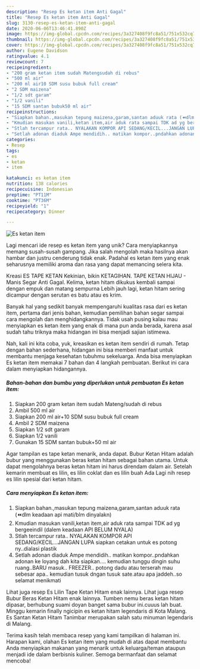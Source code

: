 ```yaml
---
description: "Resep Es ketan item Anti Gagal"
title: "Resep Es ketan item Anti Gagal"
slug: 3130-resep-es-ketan-item-anti-gagal
date: 2020-06-06T13:46:41.890Z
image: https://img-global.cpcdn.com/recipes/3a327408f9fc8a51/751x532cq70/es-ketan-item-foto-resep-utama.jpg
thumbnail: https://img-global.cpcdn.com/recipes/3a327408f9fc8a51/751x532cq70/es-ketan-item-foto-resep-utama.jpg
cover: https://img-global.cpcdn.com/recipes/3a327408f9fc8a51/751x532cq70/es-ketan-item-foto-resep-utama.jpg
author: Eugene Davidson
ratingvalue: 4.1
reviewcount: 7
recipeingredient:
- "200 gram ketan item sudah Matengsudah di rebus"
- "500 ml air"
- "200 ml air10 SDM susu bubuk full cream"
- "2 SDM maizena"
- "1/2 sdt garam"
- "1/2 vanili"
- "15 SDM santan bubuk50 ml air"
recipeinstructions:
- "Siapkan bahan.,masukan tepung maizena,garam,santan aduuk rata (⏪dlm keadaan api mati/blm dinyalakn)"
- "Kmudian masukan vanili,ketan item,air aduk rata sampai TDK ad yg bergeeindil (dalem keadaan API BELUM NYALA)"
- "Stlah tercampur rata.. NYALAKAN KOMPOR API SEDANG/KECIL...JANGAN LUPA siapkan cetakan untuk es potong ny..dialasi plastik"
- "Setlah adonan diaduk Ampe mendidih.. matikan kompor..pndahkan adonan ke loyang dah kita siapkan.... kemudian tunggu dingin suhu ruang..BARU masuk.. FREEZER.. potong dadu atau terserah mau sebesar apa.. kemudian tusuk dngan tusuk sate.atau apa jaddeh..so selamat menikmati"
categories:
- Resep
tags:
- es
- ketan
- item

katakunci: es ketan item 
nutrition: 138 calories
recipecuisine: Indonesian
preptime: "PT11M"
cooktime: "PT36M"
recipeyield: "1"
recipecategory: Dinner

---
```



![Es ketan item](https://img-global.cpcdn.com/recipes/3a327408f9fc8a51/751x532cq70/es-ketan-item-foto-resep-utama.jpg)

Lagi mencari ide resep es ketan item yang unik? Cara menyiapkannya memang susah-susah gampang. Jika salah mengolah maka hasilnya akan hambar dan justru cenderung tidak enak. Padahal es ketan item yang enak seharusnya memiliki aroma dan rasa yang dapat memancing selera kita.

Kreasi ES TAPE KETAN Kekinian, bikin KETAGIHAN. TAPE KETAN HIJAU - Manis Segar Anti Gagal. Kelima, ketan hitam dikukus kembali sampai dengan empuk dan matang sempurna Lebih jauh lagi, ketan hitam sering dicampur dengan serutan es batu atau es krim.

Banyak hal yang sedikit banyak mempengaruhi kualitas rasa dari es ketan item, pertama dari jenis bahan, kemudian pemilihan bahan segar sampai cara mengolah dan menghidangkannya. Tidak usah pusing kalau mau menyiapkan es ketan item yang enak di mana pun anda berada, karena asal sudah tahu triknya maka hidangan ini bisa menjadi sajian istimewa.


Nah, kali ini kita coba, yuk, kreasikan es ketan item sendiri di rumah. Tetap dengan bahan sederhana, hidangan ini bisa memberi manfaat untuk membantu menjaga kesehatan tubuhmu sekeluarga. Anda bisa menyiapkan Es ketan item memakai 7 bahan dan 4 langkah pembuatan. Berikut ini cara dalam menyiapkan hidangannya.

<!--inarticleads1-->

##### Bahan-bahan dan bumbu yang diperlukan untuk pembuatan Es ketan item:

1. Siapkan 200 gram ketan item sudah Mateng/sudah di rebus
1. Ambil 500 ml air
1. Siapkan 200 ml air+10 SDM susu bubuk full cream
1. Ambil 2 SDM maizena
1. Siapkan 1/2 sdt garam
1. Siapkan 1/2 vanili
1. Gunakan 15 SDM santan bubuk+50 ml air


Agar tampilan es tape ketan menarik, anda dapat. Bubur Ketan Hitam adalah bubur yang menggunakan beras ketan hitam sebagai bahan utama. Untuk dapat mengolahnya beras ketan hitam ini harus direndam dalam air. Setelah kemarin membuat es lilin, es lilin coklat dan es lilin buah Ada Lagi nih resep es lilin spesial dari ketan hitam. 

<!--inarticleads2-->

##### Cara menyiapkan Es ketan item:

1. Siapkan bahan.,masukan tepung maizena,garam,santan aduuk rata (⏪dlm keadaan api mati/blm dinyalakn)
1. Kmudian masukan vanili,ketan item,air aduk rata sampai TDK ad yg bergeeindil (dalem keadaan API BELUM NYALA)
1. Stlah tercampur rata.. NYALAKAN KOMPOR API SEDANG/KECIL...JANGAN LUPA siapkan cetakan untuk es potong ny..dialasi plastik
1. Setlah adonan diaduk Ampe mendidih.. matikan kompor..pndahkan adonan ke loyang dah kita siapkan.... kemudian tunggu dingin suhu ruang..BARU masuk.. FREEZER.. potong dadu atau terserah mau sebesar apa.. kemudian tusuk dngan tusuk sate.atau apa jaddeh..so selamat menikmati


Lihat juga resep Es Lilin Tape Ketan Hitam enak lainnya. Lihat juga resep Bubur Beras Ketan Hitam enak lainnya. Tumben nemu beras ketan hitam dipasar, berhubung suami doyan banget sama bubur ini.cuuus lah buat. Minggu kemarin finally ngicipin es ketan hitam legendaris di Kota Malang. Es Santan Ketan Hitam Tanimbar merupakan salah satu minuman legendaris di Malang. 

Terima kasih telah membaca resep yang kami tampilkan di halaman ini. Harapan kami, olahan Es ketan item yang mudah di atas dapat membantu Anda menyiapkan makanan yang menarik untuk keluarga/teman ataupun menjadi ide dalam berbisnis kuliner. Semoga bermanfaat dan selamat mencoba!
